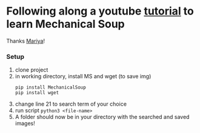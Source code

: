 # Following along a youtube [tutorial](https://youtu.be/drDdb1MBBfI?si=RKCBSxL5kenix69_) to learn Mechanical Soup
Thanks [Mariya](https://www.youtube.com/@PythonSimplified)!

### Setup
1. clone project
2. in working directory, install MS and wget (to save img)
   ```
   pip install MechanicalSoup
   pip install wget
   ```
3. change line 21 to search term of your choice
4. run script `python3 <file-name>`
5. A folder should now be in your directory with the searched and saved images!
